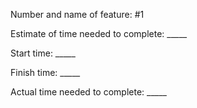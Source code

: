 Number and name of feature: #1

Estimate of time needed to complete: _____

Start time: _____

Finish time: _____

Actual time needed to complete: _____

